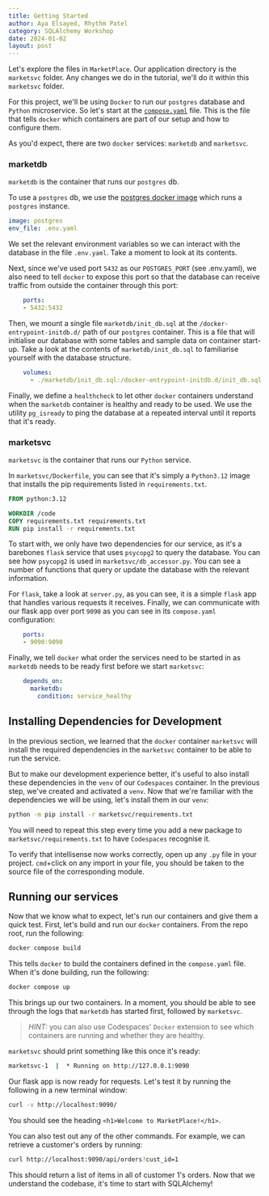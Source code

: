 ```yaml
---
title: Getting Started
author: Aya Elsayed, Rhythm Patel
category: SQLAlchemy Workshop
date: 2024-01-02
layout: post
---
```


Let's explore the files in `MarketPlace`. Our application directory is the `marketsvc` folder. Any changes we do in the tutorial, we'll do it within this `marketsvc` folder.

For this project, we'll be using `Docker` to run our `postgres` database and `Python` microservice.
So let's start at the [`compose.yaml`](https://docs.docker.com/compose/compose-application-model/#:~:text=The%20Compose%20file,prefers%20the%20canonical%20compose.yaml%20.) file.
This is the file that tells `docker` which containers are part of our setup and how to configure them.

As you'd expect, there are two `docker` services: `marketdb` and `marketsvc`.

### marketdb

`marketdb` is the container that runs our `postgres` db.

To use a `postgres` db, we use the [postgres docker image](https://hub.docker.com/_/postgres) which runs a `postgres` instance.

```yaml
image: postgres
env_file: .env.yaml
```

We set the relevant environment variables so we can interact with the database in the file `.env.yaml`.
Take a moment to look at its contents.

Next, since we've used port `5432` as our `POSTGRES_PORT` (see .env.yaml), we also need to tell `docker` to expose this port so that the database can receive traffic from outside the container through this port:

```yaml
    ports:
    - 5432:5432
```

Then, we mount a single file `marketdb/init_db.sql` at the `/docker-entrypoint-initdb.d/` path of our `postgres` container.
This is a file that will initialise our database with some tables and sample data on container start-up.
Take a look at the contents of `marketdb/init_db.sql` to familiarise yourself with the database structure.

```yaml
    volumes:
      - ./marketdb/init_db.sql:/docker-entrypoint-initdb.d/init_db.sql
```

Finally, we define a `healthcheck` to let other `docker` containers understand when the `marketdb` container is healthy and ready to be used.
We use the utility `pg_isready` to ping the database at a repeated interval until it reports that it's ready.

### marketsvc

`marketsvc` is the container that runs our `Python` service.

In `marketsvc/Dockerfile`, you can see that it's simply a `Python3.12` image that installs the pip requirements listed in `requirements.txt`.

```Dockerfile
FROM python:3.12

WORKDIR /code
COPY requirements.txt requirements.txt
RUN pip install -r requirements.txt
```

To start with, we only have two dependencies for our service, as it's a barebones `flask` service that uses `psycopg2` to query the database.
You can see how `psycopg2` is used in `marketsvc/db_accessor.py`.
You can see a number of functions that query or update the database with the relevant information.

For `flask`, take a look at `server.py`, as you can see, it is a simple `flask` app that handles various requests it receives.
Finally, we can communicate with our flask app over port `9090` as you can see in its `compose.yaml` configuration:

```yaml
    ports:
    - 9090:9090
```

Finally, we tell `docker` what order the services need to be started in as `marketdb` needs to be ready first before we start `marketsvc`:

```yaml
    depends_on:
      marketdb:
        condition: service_healthy
```

## Installing Dependencies for Development

In the previous section, we learned that the `docker` container `marketsvc` will install the required dependencies in the `marketsvc` container to be able to run the service.

But to make our development experience better, it's useful to also install these dependencies in the `venv` of our `Codespaces` container.
In the previous step, we've created and activated a `venv`.
Now that we're familiar with the dependencies we will be using, let's install them in our `venv`:

```sh
python -m pip install -r marketsvc/requirements.txt
```

You will need to repeat this step every time you add a new package to `marketsvc/requirements.txt` to have `Codespaces` recognise it.

To verify that intellisense now works correctly, open up any `.py` file in your project.
`cmd`+click on any import in your file, you should be taken to the source file of the corresponding module.

## Running our services

Now that we know what to expect, let's run our containers and give them a quick test.
First, let's build and run our `docker` containers.
From the repo root, run the following:

```sh
docker compose build
```

This tells `docker` to build the containers defined in the `compose.yaml` file.
When it's done building, run the following:

```sh
docker compose up
```

This brings up our two containers.
In a moment, you should be able to see through the logs that `marketdb` has started first, followed by `marketsvc`.

> _HINT:_ you can also use Codespaces' `Docker` extension to see which containers are running and whether they are healthy.

`marketsvc` should print something like this once it's ready:

```sh
marketsvc-1  |  * Running on http://127.0.0.1:9090
```

Our flask app is now ready for requests.
Let's test it by running the following in a new terminal window:

```sh
curl -v http://localhost:9090/
```

You should see the heading `<h1>Welcome to MarketPlace!</h1>`.

You can also test out any of the other commands.
For example, we can retrieve a customer's orders by running:

```sh
curl http://localhost:9090/api/orders?cust_id=1
```

This should return a list of items in all of customer 1's orders.
Now that we understand the codebase, it's time to start with SQLAlchemy!

&nbsp;
